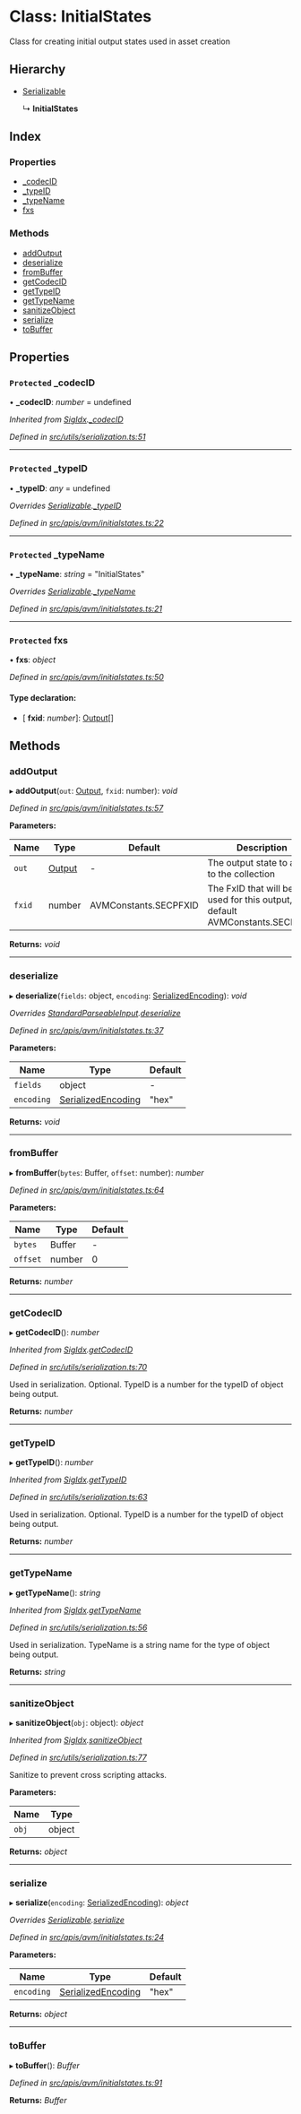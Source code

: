 # Class: InitialStates

Class for creating initial output states used in asset creation

## Hierarchy

- [Serializable](utils_serialization.serializable)

  ↳ **InitialStates**

## Index

### Properties

- [\_codecID](api_avm_initialstates.initialstates#protected-_codecid)
- [\_typeID](api_avm_initialstates.initialstates#protected-_typeid)
- [\_typeName](api_avm_initialstates.initialstates#protected-_typename)
- [fxs](api_avm_initialstates.initialstates#protected-fxs)

### Methods

- [addOutput](api_avm_initialstates.initialstates#addoutput)
- [deserialize](api_avm_initialstates.initialstates#deserialize)
- [fromBuffer](api_avm_initialstates.initialstates#frombuffer)
- [getCodecID](api_avm_initialstates.initialstates#getcodecid)
- [getTypeID](api_avm_initialstates.initialstates#gettypeid)
- [getTypeName](api_avm_initialstates.initialstates#gettypename)
- [sanitizeObject](api_avm_initialstates.initialstates#sanitizeobject)
- [serialize](api_avm_initialstates.initialstates#serialize)
- [toBuffer](api_avm_initialstates.initialstates#tobuffer)

## Properties

### `Protected` \_codecID

• **\_codecID**: _number_ = undefined

_Inherited from [SigIdx](common_signature.sigidx).[\_codecID](common_signature.sigidx#protected-_codecid)_

_Defined in [src/utils/serialization.ts:51](https://github.com/chain4travel/caminojs/blob/3883166/src/utils/serialization.ts#L51)_

---

### `Protected` \_typeID

• **\_typeID**: _any_ = undefined

_Overrides [Serializable](utils_serialization.serializable).[\_typeID](utils_serialization.serializable#protected-_typeid)_

_Defined in [src/apis/avm/initialstates.ts:22](https://github.com/chain4travel/caminojs/blob/3883166/src/apis/avm/initialstates.ts#L22)_

---

### `Protected` \_typeName

• **\_typeName**: _string_ = "InitialStates"

_Overrides [Serializable](utils_serialization.serializable).[\_typeName](utils_serialization.serializable#protected-_typename)_

_Defined in [src/apis/avm/initialstates.ts:21](https://github.com/chain4travel/caminojs/blob/3883166/src/apis/avm/initialstates.ts#L21)_

---

### `Protected` fxs

• **fxs**: _object_

_Defined in [src/apis/avm/initialstates.ts:50](https://github.com/chain4travel/caminojs/blob/3883166/src/apis/avm/initialstates.ts#L50)_

#### Type declaration:

- \[ **fxid**: _number_\]: [Output](common_output.output)[]

## Methods

### addOutput

▸ **addOutput**(`out`: [Output](common_output.output), `fxid`: number): _void_

_Defined in [src/apis/avm/initialstates.ts:57](https://github.com/chain4travel/caminojs/blob/3883166/src/apis/avm/initialstates.ts#L57)_

**Parameters:**

| Name   | Type                           | Default               | Description                                                               |
| ------ | ------------------------------ | --------------------- | ------------------------------------------------------------------------- |
| `out`  | [Output](common_output.output) | -                     | The output state to add to the collection                                 |
| `fxid` | number                         | AVMConstants.SECPFXID | The FxID that will be used for this output, default AVMConstants.SECPFXID |

**Returns:** _void_

---

### deserialize

▸ **deserialize**(`fields`: object, `encoding`: [SerializedEncoding](../modules/utils_serialization#serializedencoding)): _void_

_Overrides [StandardParseableInput](common_inputs.standardparseableinput).[deserialize](common_inputs.standardparseableinput#deserialize)_

_Defined in [src/apis/avm/initialstates.ts:37](https://github.com/chain4travel/caminojs/blob/3883166/src/apis/avm/initialstates.ts#L37)_

**Parameters:**

| Name       | Type                                                                    | Default |
| ---------- | ----------------------------------------------------------------------- | ------- |
| `fields`   | object                                                                  | -       |
| `encoding` | [SerializedEncoding](../modules/utils_serialization#serializedencoding) | "hex"   |

**Returns:** _void_

---

### fromBuffer

▸ **fromBuffer**(`bytes`: Buffer, `offset`: number): _number_

_Defined in [src/apis/avm/initialstates.ts:64](https://github.com/chain4travel/caminojs/blob/3883166/src/apis/avm/initialstates.ts#L64)_

**Parameters:**

| Name     | Type   | Default |
| -------- | ------ | ------- |
| `bytes`  | Buffer | -       |
| `offset` | number | 0       |

**Returns:** _number_

---

### getCodecID

▸ **getCodecID**(): _number_

_Inherited from [SigIdx](common_signature.sigidx).[getCodecID](common_signature.sigidx#getcodecid)_

_Defined in [src/utils/serialization.ts:70](https://github.com/chain4travel/caminojs/blob/3883166/src/utils/serialization.ts#L70)_

Used in serialization. Optional. TypeID is a number for the typeID of object being output.

**Returns:** _number_

---

### getTypeID

▸ **getTypeID**(): _number_

_Inherited from [SigIdx](common_signature.sigidx).[getTypeID](common_signature.sigidx#gettypeid)_

_Defined in [src/utils/serialization.ts:63](https://github.com/chain4travel/caminojs/blob/3883166/src/utils/serialization.ts#L63)_

Used in serialization. Optional. TypeID is a number for the typeID of object being output.

**Returns:** _number_

---

### getTypeName

▸ **getTypeName**(): _string_

_Inherited from [SigIdx](common_signature.sigidx).[getTypeName](common_signature.sigidx#gettypename)_

_Defined in [src/utils/serialization.ts:56](https://github.com/chain4travel/caminojs/blob/3883166/src/utils/serialization.ts#L56)_

Used in serialization. TypeName is a string name for the type of object being output.

**Returns:** _string_

---

### sanitizeObject

▸ **sanitizeObject**(`obj`: object): _object_

_Inherited from [SigIdx](common_signature.sigidx).[sanitizeObject](common_signature.sigidx#sanitizeobject)_

_Defined in [src/utils/serialization.ts:77](https://github.com/chain4travel/caminojs/blob/3883166/src/utils/serialization.ts#L77)_

Sanitize to prevent cross scripting attacks.

**Parameters:**

| Name  | Type   |
| ----- | ------ |
| `obj` | object |

**Returns:** _object_

---

### serialize

▸ **serialize**(`encoding`: [SerializedEncoding](../modules/utils_serialization#serializedencoding)): _object_

_Overrides [Serializable](utils_serialization.serializable).[serialize](utils_serialization.serializable#serialize)_

_Defined in [src/apis/avm/initialstates.ts:24](https://github.com/chain4travel/caminojs/blob/3883166/src/apis/avm/initialstates.ts#L24)_

**Parameters:**

| Name       | Type                                                                    | Default |
| ---------- | ----------------------------------------------------------------------- | ------- |
| `encoding` | [SerializedEncoding](../modules/utils_serialization#serializedencoding) | "hex"   |

**Returns:** _object_

---

### toBuffer

▸ **toBuffer**(): _Buffer_

_Defined in [src/apis/avm/initialstates.ts:91](https://github.com/chain4travel/caminojs/blob/3883166/src/apis/avm/initialstates.ts#L91)_

**Returns:** _Buffer_
